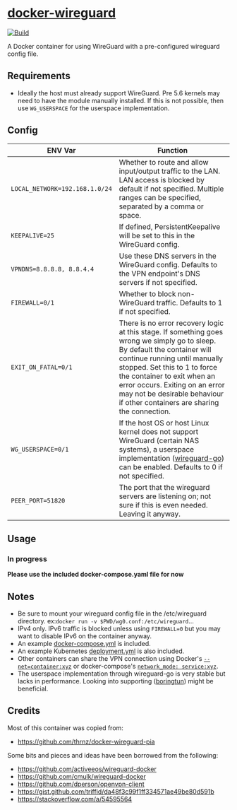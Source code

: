 # [docker-wireguard](https://github.com/pyunramura/docker-wireguard)

[![Build](https://github.com/pyunramura/docker-wireguard/actions/workflows/main.yaml/badge.svg?branch=main)](https://github.com/pyunramura/docker-wireguard/actions/workflows/main.yaml)

A Docker container for using WireGuard with a pre-configured wireguard config file.

## Requirements
* Ideally the host must already support WireGuard. Pre 5.6 kernels may need to have the module manually installed. If this is not possible, then use ```WG_USERSPACE``` for the userspace implementation.

## Config
| ENV Var | Function |
|-------|------|
|```LOCAL_NETWORK=192.168.1.0/24```|Whether to route and allow input/output traffic to the LAN. LAN access is blocked by default if not specified. Multiple ranges can be specified, separated by a comma or space.
|```KEEPALIVE=25```|If defined, PersistentKeepalive will be set to this in the WireGuard config.
|```VPNDNS=8.8.8.8, 8.8.4.4```|Use these DNS servers in the WireGuard config. Defaults to the VPN endpoint's DNS servers if not specified.
|```FIREWALL=0/1```|Whether to block non-WireGuard traffic. Defaults to 1 if not specified.
|```EXIT_ON_FATAL=0/1```|There is no error recovery logic at this stage. If something goes wrong we simply go to sleep. By default the container will continue running until manually stopped. Set this to 1 to force the container to exit when an error occurs. Exiting on an error may not be desirable behaviour if other containers are sharing the connection.
|```WG_USERSPACE=0/1```|If the host OS or host Linux kernel does not support WireGuard (certain NAS systems), a userspace implementation ([wireguard-go](https://git.zx2c4.com/wireguard-go/about/)) can be enabled. Defaults to 0 if not specified.
|```PEER_PORT=51820```|The port that the wireguard servers are listening on; not sure if this is even needed. Leaving it anyway.

## Usage
### In progress
**Please use the included docker-compose.yaml file for now**

## Notes
* Be sure to mount your wireguard config file in the /etc/wireguard directory. ex:```docker run -v $PWD/wg0.conf:/etc/wireguard```...
* IPv4 only. IPv6 traffic is blocked unless using ```FIREWALL=0``` but you may want to disable IPv6 on the container anyway.
* An example [docker-compose.yml](https://github.com/pyunramura/docker-wireguard/blob/main/docker-compose.yaml) is included.
* An example Kubernetes [deployment.yml](https://github.com/pyunramura/docker-wireguard/blob/main/deployment.yaml) is also included.
* Other containers can share the VPN connection using Docker's [```--net=container:xyz```](https://docs.docker.com/engine/reference/run/#network-settings) or docker-compose's [```network_mode: service:xyz```](https://github.com/compose-spec/compose-spec/blob/master/spec.md#network_mode).
* The userspace implementation through wireguard-go is very stable but lacks in performance. Looking into supporting ([boringtun](https://github.com/cloudflare/boringtun)) might be beneficial.

## Credits
Most of this container was copied from:
* https://github.com/thrnz/docker-wireguard-pia

Some bits and pieces and ideas have been borrowed from the following:
* https://github.com/activeeos/wireguard-docker
* https://github.com/cmulk/wireguard-docker
* https://github.com/dperson/openvpn-client
* https://gist.github.com/triffid/da48f3c99f1ff334571ae49be80d591b
* https://stackoverflow.com/a/54595564
